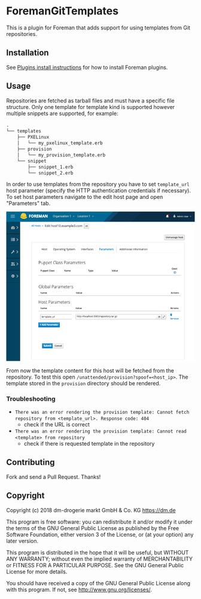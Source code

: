 # ForemanGitTemplates

This is a plugin for Foreman that adds support for using templates from Git repositories.

## Installation

See [Plugins install instructions](https://theforeman.org/plugins/)
for how to install Foreman plugins.

## Usage

Repositories are fetched as tarball files and must have a specific file structure. Only one template for template kind is supported however multiple snippets are supported, for example:

```
.
└── templates
    ├── PXELinux
    │   └── my_pxelinux_template.erb
    ├── provision
    │   └── my_provision_template.erb
    └── snippet
        ├── snippet_1.erb
        └── snippet_2.erb
```

In order to use templates from the repository you have to set `template_url` host parameter (specify the HTTP authentication credentials if necessary). To set host parameters navigate to the edit host page and open "Parameters" tab.

![Host Parameters](./doc/images/host_parameters.png)

From now the template content for this host will be fetched from the repository. To test this open `/unattended/provision?spoof=<host_ip>`. The template stored in the `provision` directory should be rendered.

### Troubleshooting

- `There was an error rendering the provision template: Cannot fetch repository from <template_url>. Response code: 404`
  - check if the URL is correct
- `There was an error rendering the provision template: Cannot read <template> from repository`
  - check if there is requested template in the repository

## Contributing

Fork and send a Pull Request. Thanks!

## Copyright

Copyright (c) 2018 dm-drogerie markt GmbH & Co. KG https://dm.de

This program is free software: you can redistribute it and/or modify
it under the terms of the GNU General Public License as published by
the Free Software Foundation, either version 3 of the License, or
(at your option) any later version.

This program is distributed in the hope that it will be useful,
but WITHOUT ANY WARRANTY; without even the implied warranty of
MERCHANTABILITY or FITNESS FOR A PARTICULAR PURPOSE.  See the
GNU General Public License for more details.

You should have received a copy of the GNU General Public License
along with this program.  If not, see <http://www.gnu.org/licenses/>.
